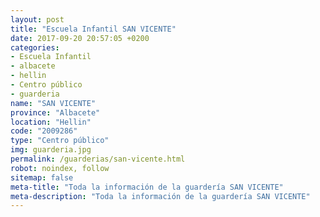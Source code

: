 ```yaml
---
layout: post
title: "Escuela Infantil SAN VICENTE"
date: 2017-09-20 20:57:05 +0200
categories:
- Escuela Infantil
- albacete
- hellin
- Centro público
- guarderia
name: "SAN VICENTE"
province: "Albacete"
location: "Hellin"
code: "2009286"
type: "Centro público"
img: guarderia.jpg
permalink: /guarderias/san-vicente.html
robot: noindex, follow
sitemap: false
meta-title: "Toda la información de la guardería SAN VICENTE"
meta-description: "Toda la información de la guardería SAN VICENTE"
---
```

